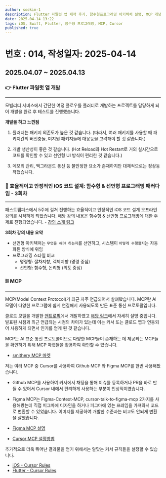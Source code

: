 ```yaml
---
author: sookim-1
description: Flutter 파일럿 앱 제작 후기, 함수형프로그래밍 아키텍처 설명, MCP 개념 및 사용 후기 
date: 2025-04-14 13:22
tags: iOS, Swift, Flutter, 함수형 프로그래밍, MCP, Cursor
published: true
---
```

# 번호 : 014, 작성일자: 2025-04-14
## 2025.04.07 ~ 2025.04.13
### 👉 Flutter 파일럿 앱 개발

---

모빌리티 서비스에서 간단한 여정 플로우를 플러터로 개발하는 프로젝트를 담당하게 되어 개발을 완료 후 테스트를 진행했습니다.

**개발을 하고 느낀점**

1. 플러터는 패키지 의존도가 높은 것 같습니다. (따라서, 여러 패키지를 사용할 때 패키지간의 버전충돌, 미지원 패키지들에 대응등을 고려해야 할 것 같습니다.)

2. 개발 생산성이 좋은 것 같습니다. (Hot Reload와 Hot Restart로 거의 실시간으로 코드를 확인할 수 있고 선언형 UI 방식이 편리한 것 같습니다.)
	
3. 메모리 관리, 백그라운드 통신 등 불안정한 요소가 존재하지만 대체적으로는 정상동작했습니다.


### 🧮 효율적이고 안정적인 iOS 코드 설계: 함수형 & 선언형 프로그래밍 패러다임 - 3회차

---

패스트캠퍼스에서 5주에 걸쳐 진행하는 효율적이고 안정적인 iOS 코드 설계 오프라인 강의를 시작하게 되었습니다. 해당 강의 내용은 함수형 & 선언형 프로그래밍에 대한 주제로 진행되었습니다. - [강의 소개 링크](https://fastcampus.co.kr/dev_camp_functional)

**3회차 강의 내용 요약**

- 선언형 아키텍처는 `무엇을 해야 하는지`를 선언하고, 시스템이 `어떻게 수행할지`는 자동화된 방식에 위임
- 프로그래밍 스타일 비교
	- 명령형: 절차지향, 객체지향 (명령 중심)
	- 선언형: 함수형, 논리형 (의도 중심)


### ⛓️ MCP

---
MCP(Model Context Protocol)가 최근 자주 언급되어서 살펴봤습니다. MCP란 AI 모델이 다양한 프로그램에 쉽게 연결해서 사용되도록 만든 표준 통신 프로토콜입니다.

클로드 모델을 개발한 [앤트로픽](https://www.anthropic.com/)에서 개발하였고 [해당 링크](https://docs.anthropic.com/en/docs/agents-and-tools/mcp)에서 자세히 설명 중입니다.
발표된 시점과 최근 언급되는 시점의 차이가 있는데 이는 커서 또는 클로드 앱과 연동되어 사용하게 되면서 인기를 얻게 된 것 같습니다.

MCP는 AI 표준 통신 프로토콜이므로 다양한 MCP들이 존재하는 데 제공되는 MCP들을 확인하기 위해 MCP 마켓들을 활용하여 확인할 수 있습니다.

- [smithery MCP 마켓](https://smithery.ai/)


저는 여러 MCP 중 Cursor를 사용하여 Github MCP 와 Figma MCP를 한번 사용해봤습니다.

- Github MCP를 사용하여 커서에서 채팅을 통해 이슈를 등록하거나 PR을 바로 만들 수 있어서 Cursor 내에서 편리하게 사용하는 부분이 인상적이였습니다.
- Figma MCP는 Figma-Context-MCP, cursor-talk-to-figma-mcp 2가지를 사용해봤는데 직접 피그마에 디자인을 하거나 피그마에 있는 프레임을 가져와서 코드로 변환할 수 있었습니다. 이미지를 제공하여 개발한 수준과는 비교도 안되게 변환을 잘했습니다.

- [Figma MCP 설명](https://apidog.com/kr/blog/figma-mcp/)
- [Cursor MCP 설정방법](https://docs.cursor.com/context/model-context-protocol#configuring-mcp-servers)


추가적으로 더욱 뛰어난 결과물을 얻기 위해서는 알맞는 커서 규칙들을 설정할 수 있습니다.

- [iOS - Cursor Rules](https://medium.com/delightroom/cursor-ios-%EA%B0%9C%EB%B0%9C%ED%99%98%EA%B2%BD-%EC%84%B8%ED%8C%85-8625f3aa732a)
- [Flutter - Cursor Rules](https://cursor.directory/flutter-cursor-rules)
